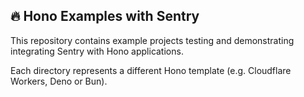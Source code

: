 ## 🔥 Hono Examples with Sentry

This repository contains example projects testing and demonstrating integrating Sentry with Hono applications.

Each directory represents a different Hono template (e.g. Cloudflare Workers, Deno or Bun).
